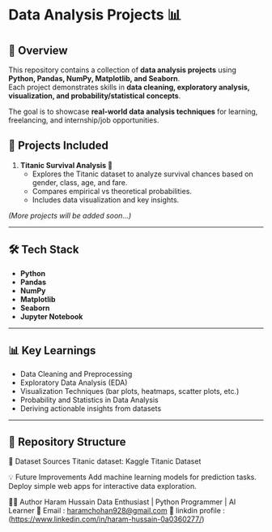 # Data Analysis Projects 📊

## 📌 Overview
This repository contains a collection of **data analysis projects** using **Python, Pandas, NumPy, Matplotlib, and Seaborn**.  
Each project demonstrates skills in **data cleaning, exploratory analysis, visualization, and probability/statistical concepts**.  

The goal is to showcase **real-world data analysis techniques** for learning, freelancing, and internship/job opportunities.  
## 🚀 Projects Included
1. **Titanic Survival Analysis 🚢**  
   - Explores the Titanic dataset to analyze survival chances based on gender, class, age, and fare.  
   - Compares empirical vs theoretical probabilities.  
   - Includes data visualization and key insights.  

*(More projects will be added soon...)*  

---

## 🛠️ Tech Stack
- **Python**
- **Pandas**
- **NumPy**
- **Matplotlib**
- **Seaborn**
- **Jupyter Notebook**

---

## 📊 Key Learnings
- Data Cleaning and Preprocessing  
- Exploratory Data Analysis (EDA)  
- Visualization Techniques (bar plots, heatmaps, scatter plots, etc.)  
- Probability and Statistics in Data Analysis  
- Deriving actionable insights from datasets  

---

## 📂 Repository Structure
📌 Dataset Sources
Titanic dataset: Kaggle Titanic Dataset

💡 Future Improvements
Add machine learning models for prediction tasks.
Deploy simple web apps for interactive data exploration.

👨‍💻 Author
Haram Hussain
Data Enthusiast | Python Programmer | AI Learner
📧 Email : haramchohan928@gmail.com
🔗 linkdin profile :(https://www.linkedin.com/in/haram-hussain-0a0360277/)
